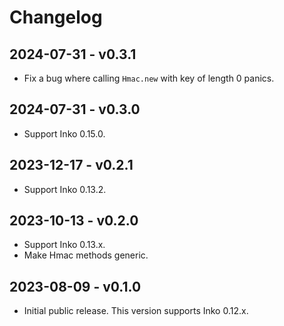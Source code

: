 # Changelog

## 2024-07-31 - v0.3.1

- Fix a bug where calling `Hmac.new` with key of length 0 panics.

## 2024-07-31 - v0.3.0

- Support Inko 0.15.0.

## 2023-12-17 - v0.2.1

- Support Inko 0.13.2.

## 2023-10-13 - v0.2.0

- Support Inko 0.13.x.
- Make Hmac methods generic.

## 2023-08-09 - v0.1.0

- Initial public release. This version supports Inko 0.12.x.
